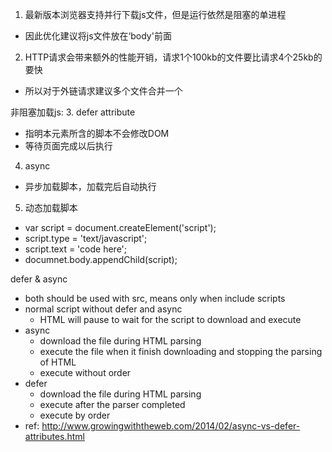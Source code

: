 1. 最新版本浏览器支持并行下载js文件，但是运行依然是阻塞的单进程
- 因此优化建议将js文件放在‘body'前面
2. HTTP请求会带来额外的性能开销，请求1个100kb的文件要比请求4个25kb的要快
- 所以对于外链请求建议多个文件合并一个

非阻塞加载js:
3. defer attribute
- 指明本元素所含的脚本不会修改DOM
- 等待页面完成以后执行
4. async
- 异步加载脚本，加载完后自动执行
5. 动态加载脚本
- var script = document.createElement('script');
- script.type = 'text/javascript';
- script.text = 'code here';
- documnet.body.appendChild(script);


defer & async
- both should be used with src, means only when include scripts
- normal script without defer and async 
    - HTML will pause to wait for the script to download and execute
- async
    - download the file during HTML parsing
    - execute the file when it finish downloading and stopping the parsing of HTML
    - execute without order
- defer
    - download the file during HTML parsing
    - execute after the parser completed
    - execute by order 
- ref: http://www.growingwiththeweb.com/2014/02/async-vs-defer-attributes.html



